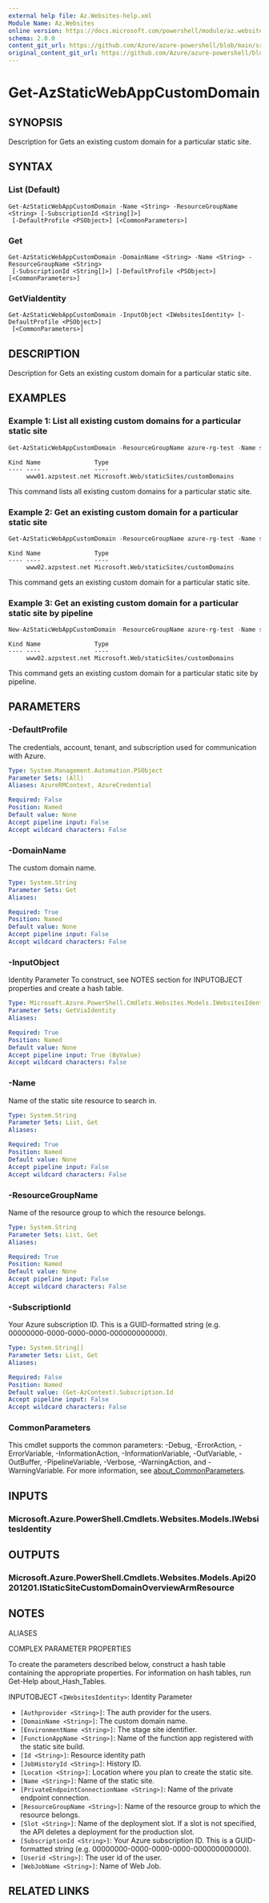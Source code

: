 ```yaml
---
external help file: Az.Websites-help.xml
Module Name: Az.Websites
online version: https://docs.microsoft.com/powershell/module/az.websites/get-azstaticwebappcustomdomain
schema: 2.0.0
content_git_url: https://github.com/Azure/azure-powershell/blob/main/src/Websites/Websites/help/Get-AzStaticWebAppCustomDomain.md
original_content_git_url: https://github.com/Azure/azure-powershell/blob/main/src/Websites/Websites/help/Get-AzStaticWebAppCustomDomain.md
---
```


# Get-AzStaticWebAppCustomDomain

## SYNOPSIS
Description for Gets an existing custom domain for a particular static site.

## SYNTAX

### List (Default)
```
Get-AzStaticWebAppCustomDomain -Name <String> -ResourceGroupName <String> [-SubscriptionId <String[]>]
 [-DefaultProfile <PSObject>] [<CommonParameters>]
```

### Get
```
Get-AzStaticWebAppCustomDomain -DomainName <String> -Name <String> -ResourceGroupName <String>
 [-SubscriptionId <String[]>] [-DefaultProfile <PSObject>] [<CommonParameters>]
```

### GetViaIdentity
```
Get-AzStaticWebAppCustomDomain -InputObject <IWebsitesIdentity> [-DefaultProfile <PSObject>]
 [<CommonParameters>]
```

## DESCRIPTION
Description for Gets an existing custom domain for a particular static site.

## EXAMPLES

### Example 1: List all existing custom domains for a particular static site
```powershell
Get-AzStaticWebAppCustomDomain -ResourceGroupName azure-rg-test -Name staticweb00
```

```output
Kind Name               Type
---- ----               ----
     www01.azpstest.net Microsoft.Web/staticSites/customDomains
```

This command lists all existing custom domains for a particular static site.

### Example 2: Get an existing custom domain for a particular static site
```powershell
Get-AzStaticWebAppCustomDomain -ResourceGroupName azure-rg-test -Name staticweb00 -DomainName 'www02.azpstest.net'
```

```output
Kind Name               Type
---- ----               ----
     www02.azpstest.net Microsoft.Web/staticSites/customDomains
```

This command gets an existing custom domain for a particular static site.

### Example 3: Get an existing custom domain for a particular static site by pipeline
```powershell
New-AzStaticWebAppCustomDomain -ResourceGroupName azure-rg-test -Name staticweb00 -DomainName 'www02.azpstest.net' | Get-AzStaticWebAppCustomDomain
```

```output
Kind Name               Type
---- ----               ----
     www02.azpstest.net Microsoft.Web/staticSites/customDomains
```

This command gets an existing custom domain for a particular static site by pipeline.

## PARAMETERS

### -DefaultProfile
The credentials, account, tenant, and subscription used for communication with Azure.

```yaml
Type: System.Management.Automation.PSObject
Parameter Sets: (All)
Aliases: AzureRMContext, AzureCredential

Required: False
Position: Named
Default value: None
Accept pipeline input: False
Accept wildcard characters: False
```

### -DomainName
The custom domain name.

```yaml
Type: System.String
Parameter Sets: Get
Aliases:

Required: True
Position: Named
Default value: None
Accept pipeline input: False
Accept wildcard characters: False
```

### -InputObject
Identity Parameter
To construct, see NOTES section for INPUTOBJECT properties and create a hash table.

```yaml
Type: Microsoft.Azure.PowerShell.Cmdlets.Websites.Models.IWebsitesIdentity
Parameter Sets: GetViaIdentity
Aliases:

Required: True
Position: Named
Default value: None
Accept pipeline input: True (ByValue)
Accept wildcard characters: False
```

### -Name
Name of the static site resource to search in.

```yaml
Type: System.String
Parameter Sets: List, Get
Aliases:

Required: True
Position: Named
Default value: None
Accept pipeline input: False
Accept wildcard characters: False
```

### -ResourceGroupName
Name of the resource group to which the resource belongs.

```yaml
Type: System.String
Parameter Sets: List, Get
Aliases:

Required: True
Position: Named
Default value: None
Accept pipeline input: False
Accept wildcard characters: False
```

### -SubscriptionId
Your Azure subscription ID.
This is a GUID-formatted string (e.g.
00000000-0000-0000-0000-000000000000).

```yaml
Type: System.String[]
Parameter Sets: List, Get
Aliases:

Required: False
Position: Named
Default value: (Get-AzContext).Subscription.Id
Accept pipeline input: False
Accept wildcard characters: False
```

### CommonParameters
This cmdlet supports the common parameters: -Debug, -ErrorAction, -ErrorVariable, -InformationAction, -InformationVariable, -OutVariable, -OutBuffer, -PipelineVariable, -Verbose, -WarningAction, and -WarningVariable. For more information, see [about_CommonParameters](http://go.microsoft.com/fwlink/?LinkID=113216).

## INPUTS

### Microsoft.Azure.PowerShell.Cmdlets.Websites.Models.IWebsitesIdentity

## OUTPUTS

### Microsoft.Azure.PowerShell.Cmdlets.Websites.Models.Api20201201.IStaticSiteCustomDomainOverviewArmResource

## NOTES

ALIASES

COMPLEX PARAMETER PROPERTIES

To create the parameters described below, construct a hash table containing the appropriate properties. For information on hash tables, run Get-Help about_Hash_Tables.


INPUTOBJECT `<IWebsitesIdentity>`: Identity Parameter
  - `[Authprovider <String>]`: The auth provider for the users.
  - `[DomainName <String>]`: The custom domain name.
  - `[EnvironmentName <String>]`: The stage site identifier.
  - `[FunctionAppName <String>]`: Name of the function app registered with the static site build.
  - `[Id <String>]`: Resource identity path
  - `[JobHistoryId <String>]`: History ID.
  - `[Location <String>]`: Location where you plan to create the static site.
  - `[Name <String>]`: Name of the static site.
  - `[PrivateEndpointConnectionName <String>]`: Name of the private endpoint connection.
  - `[ResourceGroupName <String>]`: Name of the resource group to which the resource belongs.
  - `[Slot <String>]`: Name of the deployment slot. If a slot is not specified, the API deletes a deployment for the production slot.
  - `[SubscriptionId <String>]`: Your Azure subscription ID. This is a GUID-formatted string (e.g. 00000000-0000-0000-0000-000000000000).
  - `[Userid <String>]`: The user id of the user.
  - `[WebJobName <String>]`: Name of Web Job.

## RELATED LINKS
